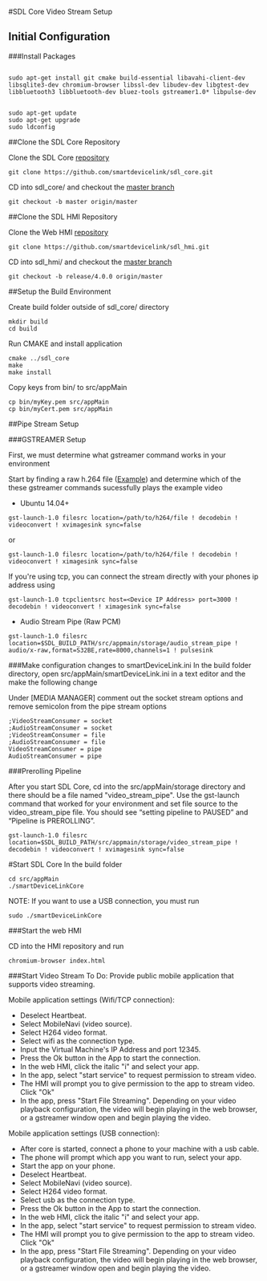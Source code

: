 #SDL Core Video Stream Setup

## Initial Configuration
###Install Packages


```

sudo apt-get install git cmake build-essential libavahi-client-dev libsqlite3-dev chromium-browser libssl-dev libudev-dev libgtest-dev libbluetooth3 libbluetooth-dev bluez-tools gstreamer1.0* libpulse-dev

```
```

sudo apt-get update
sudo apt-get upgrade
sudo ldconfig
```

##Clone the SDL Core Repository

Clone the SDL Core [repository](https://github.com/smartdevicelink/sdl_core)

```
git clone https://github.com/smartdevicelink/sdl_core.git
```

CD into sdl_core/ and checkout the [master branch](https://github.com/smartdevicelink/sdl_core/tree/master)

```
git checkout -b master origin/master
```
##Clone the SDL HMI Repository

Clone the Web HMI [repository](https://github.com/smartdevicelink/sdl_hmi)

```
git clone https://github.com/smartdevicelink/sdl_hmi.git
```

CD into sdl_hmi/ and checkout the [master branch](https://github.com/smartdevicelink/sdl_hmi/tree/master)

```
git checkout -b release/4.0.0 origin/master
```
##Setup the Build Environment

Create build folder outside of sdl_core/ directory

```
mkdir build
cd build
```

Run CMAKE and install application
```
cmake ../sdl_core
make
make install
```

Copy keys from bin/ to src/appMain

```
cp bin/myKey.pem src/appMain
cp bin/myCert.pem src/appMain
```
##Pipe Stream Setup

###GSTREAMER Setup

First, we must determine what gstreamer command works in your environment

Start by finding a raw h.264 file ([Example](https://support.apple.com/library/APPLE/APPLECARE_ALLGEOS/HT1425/sample_iPod.m4v.zip)) and determine which of the these gstreamer commands sucessfully plays the example video

- Ubuntu 14.04+
```
gst-launch-1.0 filesrc location=/path/to/h264/file ! decodebin ! videoconvert ! xvimagesink sync=false
```
or
```
gst-launch-1.0 filesrc location=/path/to/h264/file ! decodebin ! videoconvert ! ximagesink sync=false
```

If you're using tcp, you can connect the stream directly with your phones ip address using
```
gst-launch-1.0 tcpclientsrc host=<Device IP Address> port=3000 ! decodebin ! videoconvert ! ximagesink sync=false
```

- Audio Stream Pipe (Raw PCM)
```
gst-launch-1.0 filesrc location=$SDL_BUILD_PATH/src/appmain/storage/audio_stream_pipe ! audio/x-raw,format=S32BE,rate=8000,channels=1 ! pulsesink
```
###Make configuration changes to smartDeviceLink.ini
In the build folder directory, open src/appMain/smartDeviceLink.ini in a text editor and the make the following change

Under [MEDIA MANAGER] comment out the socket stream options and remove semicolon from the pipe stream options
```
;VideoStreamConsumer = socket
;AudioStreamConsumer = socket
;VideoStreamConsumer = file
;AudioStreamConsumer = file
VideoStreamConsumer = pipe
AudioStreamConsumer = pipe
```

###Prerolling Pipeline

After you start SDL Core, cd into the src/appMain/storage directory and there should be a file named "video_stream_pipe". Use the gst-launch command that worked for your environment and set file source to the video_stream_pipe file. You should see “setting pipeline to PAUSED” and “Pipeline is PREROLLING”.

```
gst-launch-1.0 filesrc location=$SDL_BUILD_PATH/src/appmain/storage/video_stream_pipe ! decodebin ! videoconvert ! xvimagesink sync=false
```

#Start SDL Core
In the build folder

```
cd src/appMain
./smartDeviceLinkCore
```
NOTE: If you want to use a USB connection, you must run
```
sudo ./smartDeviceLinkCore
```

###Start the web HMI

CD into the HMI repository and run
```
chromium-browser index.html
```
###Start Video Stream
To Do: Provide public mobile application that supports video streaming.

Mobile application settings (Wifi/TCP connection):
* Deselect Heartbeat.
* Select MobileNavi (video source).
* Select H264 video format.
* Select wifi as the connection type.
* Input the Virtual Machine's IP Address and port 12345.
* Press the Ok button in the App to start the connection.
* In the web HMI, click the italic "i" and select your app.
* In the app, select "start service" to request permission to stream video.
* The HMI will prompt you to give permission to the app to stream video. Click "Ok"
* In the app, press "Start File Streaming". Depending on your video playback configuration, the video will begin playing in the web browser, or a gstreamer window open and begin playing the video.

Mobile application settings (USB connection):
* After core is started, connect a phone to your machine with a usb cable.
* The phone will prompt which app you want to run, select your app.
* Start the app on your phone.
* Deselect Heartbeat.
* Select MobileNavi (video source).
* Select H264 video format.
* Select usb as the connection type.
* Press the Ok button in the App to start the connection.
* In the web HMI, click the italic "i" and select your app.
* In the app, select "start service" to request permission to stream video.
* The HMI will prompt you to give permission to the app to stream video. Click "Ok"
* In the app, press "Start File Streaming". Depending on your video playback configuration, the video will begin playing in the web browser, or a gstreamer window open and begin playing the video.
